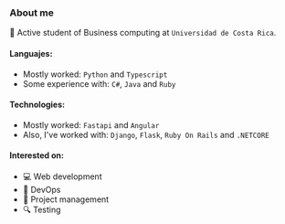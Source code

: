 ### About me 

📌 Active student of Business computing at `Universidad de Costa Rica`.

#### Languajes:
- Mostly worked: `Python` and `Typescript`
- Some experience with: `C#`, `Java` and `Ruby`

#### Technologies:
- Mostly worked: `Fastapi` and `Angular`
- Also, I've worked with: `Django`, `Flask`, `Ruby On Rails` and `.NETCORE`

#### Interested on: 
- 💻 Web development
- 🚀 DevOps
- 🔁 Project management
- 🔍 Testing
